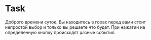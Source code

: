 # Task
Доброго времени суток.
Вы находитесь в горах перед вами стоит непростой выбор и только вы решаете что будет.
При нажатии на определенную кнопку происходят разные события.
